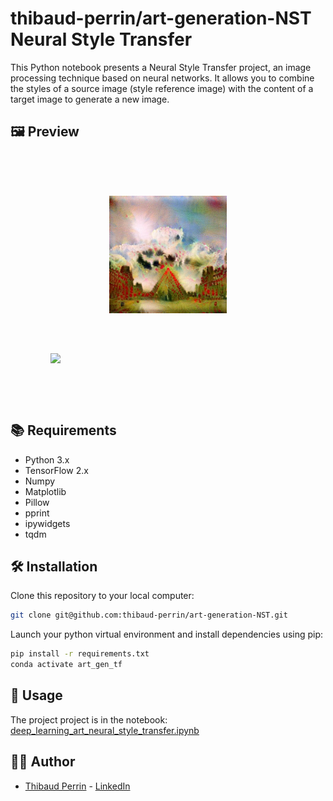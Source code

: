 # thibaud-perrin/art-generation-NST Neural Style Transfer
This Python notebook presents a Neural Style Transfer project, an image processing technique based on neural networks. It allows you to combine the styles of a source image (style reference image) with the content of a target image to generate a new image.

## 🖼️ Preview
<div style="display: flex; flex-direction: column; width: 100%; justify-content: center; align-items: center; gap: 64px; padding: 64px; box-sizing: border-box">
    <img src="./output/4_4_2_0_0/image_10000.jpg" style="width: 50%" />
    <img src="./output/5x5.png" style="width: 100%" />
</div>

## 📚 Requirements
- Python 3.x
- TensorFlow 2.x
- Numpy
- Matplotlib
- Pillow
- pprint
- ipywidgets
- tqdm

## 🛠️ Installation
Clone this repository to your local computer:
```bash
git clone git@github.com:thibaud-perrin/art-generation-NST.git
```
Launch your python virtual environment and install dependencies using pip:
```bash
pip install -r requirements.txt
conda activate art_gen_tf
```

## 💪 Usage
The project project is in the notebook: [deep_learning_art_neural_style_transfer.ipynb](https://github.com/thibaud-perrin/art-generation-NST/blob/main/deep_learning_art_neural_style_transfer.ipynb)  

## 👨‍🎨 Author
- [Thibaud Perrin](https://github.com/thibaud-perrin) - [LinkedIn](https://www.linkedin.com/in/thibaud-perrin/)